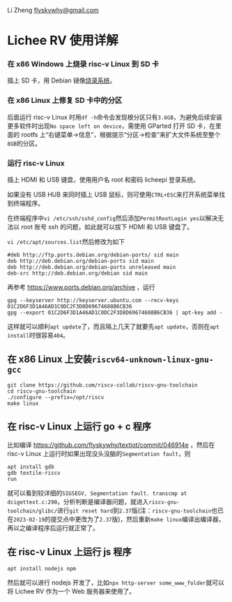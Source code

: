 Li Zheng <flyskywhy@gmail.com>

# Lichee RV 使用详解

### 在 x86 Windows 上烧录 risc-v Linux 到 SD 卡
插上 SD 卡，用 Debian 镜像[烧录系统](https://wiki.sipeed.com/hardware/zh/lichee/RV/flash.html)。

### 在 x86 Linux 上修复 SD 卡中的分区
后面运行 risc-v Linux 时用`df -h`命令会发现根分区只有`3.6GB`，为避免后续安装更多软件时出现`No space left on device`，需使用 GParted 打开 SD 卡，在里面的 rootfs 上“右键菜单->信息”，根据提示“分区->检查”来扩大文件系统至整个`8GB`的分区。

### 运行 risc-v Linux
插上 HDMI 和 USB 键盘，使用用户名 root 和密码 licheepi 登录系统。

如果没有 USB HUB 来同时插上 USB 鼠标，则可使用`CTRL+ESC`来打开系统菜单找到终端程序。

在终端程序中`vi /etc/ssh/sshd_config`然后添加`PermitRootLogin yes`以解决无法以 root 账号 ssh 的问题，如此就可以拔下 HDMI 和 USB 键盘了。

`vi /etc/apt/sources.list`然后修改为如下

    #deb http://ftp.ports.debian.org/debian-ports/ sid main
    deb http://deb.debian.org/debian-ports sid main
    deb http://deb.debian.org/debian-ports unreleased main
    deb-src http://deb.debian.org/debian sid main

再参考 <https://www.ports.debian.org/archive> ，运行

    gpg --keyserver http://keyserver.ubuntu.com --recv-keys 01C2D6F3D1A46AD1C0DC2F3D8D69674688B6CB36
    gpg --export 01C2D6F3D1A46AD1C0DC2F3D8D69674688B6CB36 | apt-key add -

这样就可以顺利`apt update`了，而且隔上几天了就要先`apt update`，否则在`apt install`时很容易`404`。

## 在 x86 Linux 上安装`riscv64-unknown-linux-gnu-gcc`

    git clone https://github.com/riscv-collab/riscv-gnu-toolchain
    cd riscv-gnu-toolchain
    ./configure --prefix=/opt/riscv
    make linux

## 在 risc-v Linux 上运行 go + c 程序
比如编译 <https://github.com/flyskywhy/textiot/commit/046914e> ，然后在 risc-v Linux 上运行时如果出现没头没脑的`Segmentation fault`，则

    apt install gdb
    gdb textile-riscv
    run

就可以看到较详细的`SIGSEGV, Segmentation fault. transcmp at dcigettext.c:290`，分析判断是编译器问题，就进入`riscv-gnu-toolchain/glibc/`进行`git reset hard`到`2.37`版(注：`riscv-gnu-toolchain`也已在`2023-02-19`的提交点中更改为了`2.37`版)，然后重新`make linux`编译出编译器，再以之编译程序后运行就正常了。

## 在 risc-v Linux 上运行 js 程序

    apt install nodejs npm

然后就可以进行 nodejs 开发了，比如`npx http-server some_www_folder`就可以将 Lichee RV 作为一个 Web 服务器来使用了。
